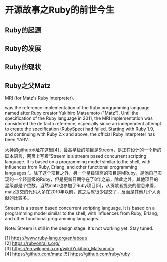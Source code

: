 # 开源故事之Ruby的前世今生

## Ruby的起源

## Ruby的发展

## Ruby的现状

## Ruby之父Matz

MRI (for Matz's Ruby Interpreter).

was the reference implementation of the Ruby programming language named after Ruby creator Yukihiro Matsumoto ("Matz"). Until the specification of the Ruby language in 2011, the MRI implementation was considered the de facto reference, especially since an independent attempt to create the specification (RubySpec) had failed. Starting with Ruby 1.9, and continuing with Ruby 2.x and above, the official Ruby interpreter has been YARV.

大神的github地址在这里[4]，最高星级的项目是Streem，是正在设计的一个新的脚本语言，网页上写着“Streem is a stream based concurrent scripting language. It is based on a programming model similar to the shell, with influences from Ruby, Erlang, and other functional programming languages.”。除了这个项目之外，另一个星级较高的项目是MRuby，是他自己实现的一个轻量级的Ruby，但是更新日期停在了8年之前，除此之外，其他项目的星级都是个位数。当然matz也参加了Ruby项目[5]，从贡献者提交的信息来看，matz提交的代码大多在2010年以前，这之后就很少提交了，反而是其他几个人贡献的比较多。


Streem is a stream based concurrent scripting language. It is based on a programming model similar to the shell, with influences from Ruby, Erlang, and other functional programming languages.

Note: Streem is still in the design stage. It's not working yet. Stay tuned.

[1] https://www.ruby-lang.org/en/about/  
[2] https://rubyonrails.org/  
[3] https://en.wikipedia.org/wiki/Yukihiro_Matsumoto  
[4] https://github.com/matz
[5] https://github.com/ruby/ruby
